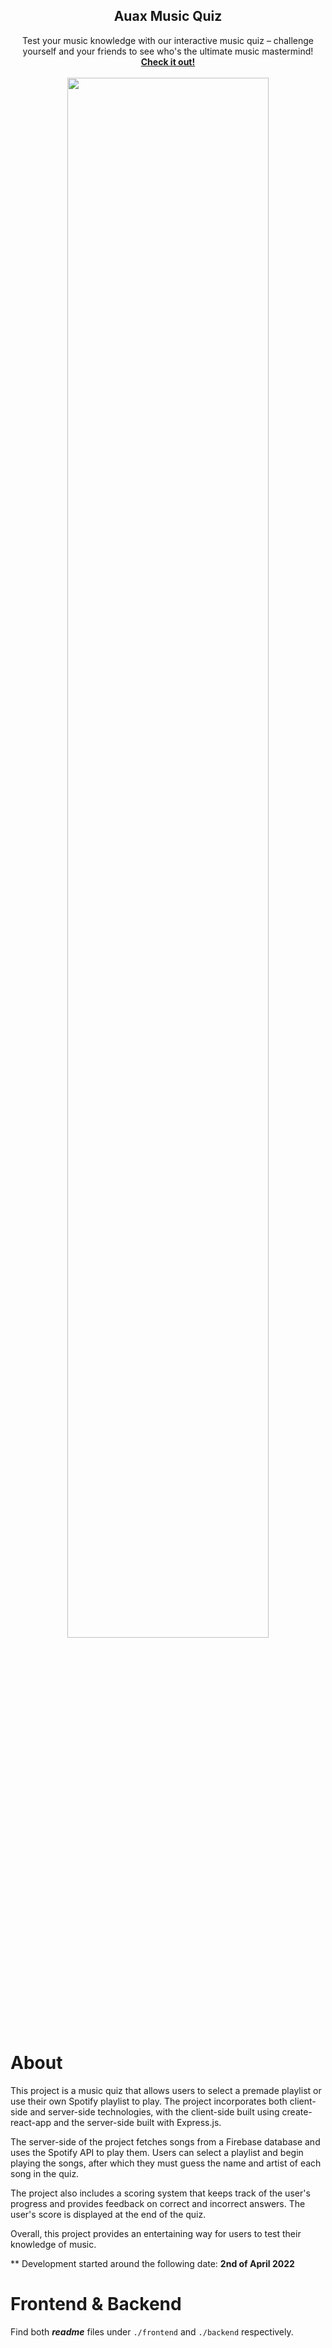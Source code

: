 <h2 align="center">Auax Music Quiz</h2>
<p align="center">
  Test your music knowledge with our interactive music quiz – challenge yourself and your friends to see who's the ultimate music mastermind!
  <br/>
  <a href="https:musicquiz.me"><b>Check it out!</b></a>
  <br/>
  <br/>
  <img src="https://user-images.githubusercontent.com/16353807/219961620-451bd412-64fe-482b-8e27-b7ad984667d1.png" width="80%"/>
</p>


# About

This project is a music quiz that allows users to select a premade playlist or use their own Spotify playlist to play. The project incorporates both client-side and server-side technologies, with the client-side built using create-react-app and the server-side built with Express.js.

The server-side of the project fetches songs from a Firebase database and uses the Spotify API to play them. Users can select a playlist and begin playing the songs, after which they must guess the name and artist of each song in the quiz.

The project also includes a scoring system that keeps track of the user's progress and provides feedback on correct and incorrect answers. The user's score is displayed at the end of the quiz.

Overall, this project provides an entertaining way for users to test their knowledge of music.


** Development started around the following date: **2nd of April 2022**

# Frontend & Backend

Find both ***readme*** files under `./frontend` and `./backend` respectively.
